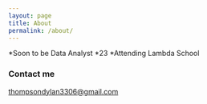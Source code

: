 ```yaml
---
layout: page
title: About
permalink: /about/
---
```


*Soon to be Data Analyst
*23
*Attending Lambda School

### Contact me

[thompsondylan3306@gmail.com](mailto:thompsondylan3306@gmail.com)
